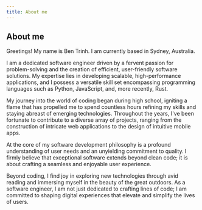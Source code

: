 ```yaml
---
title: About me
---
```

## About me

Greetings! My name is Ben Trinh. I am currently based in Sydney, Australia.

I am a dedicated software engineer driven by a fervent passion for problem-solving and the creation of efficient, user-friendly software solutions. My expertise lies in developing scalable, high-performance applications, and I possess a versatile skill set encompassing programming languages such as Python, JavaScript, and, more recently, Rust.

My journey into the world of coding began during high school, igniting a flame that has propelled me to spend countless hours refining my skills and staying abreast of emerging technologies. Throughout the years, I've been fortunate to contribute to a diverse array of projects, ranging from the construction of intricate web applications to the design of intuitive mobile apps.

At the core of my software development philosophy is a profound understanding of user needs and an unyielding commitment to quality. I firmly believe that exceptional software extends beyond clean code; it is about crafting a seamless and enjoyable user experience.

Beyond coding, I find joy in exploring new technologies through avid reading and immersing myself in the beauty of the great outdoors. As a software engineer, I am not just dedicated to crafting lines of code; I am committed to shaping digital experiences that elevate and simplify the lives of users.
